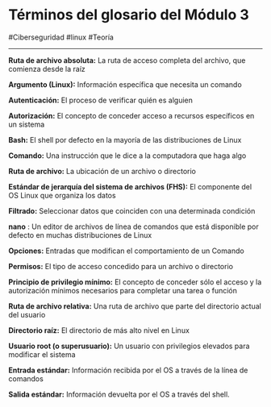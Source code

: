 # Términos del glosario del Módulo 3
#Ciberseguridad #linux #Teoría 

---
**Ruta de archivo absoluta:** La ruta de acceso completa del archivo, que comienza desde la raíz

**Argumento (Linux):** Información específica que necesita un comando

**Autenticación:** El proceso de verificar quién es alguien

**Autorización:** El concepto de conceder acceso a recursos específicos en un sistema

**Bash:** El shell por defecto en la mayoría de las distribuciones de Linux

**Comando:** Una instrucción que le dice a la computadora que haga algo

**Ruta de archivo:** La ubicación de un archivo o directorio

**Estándar de jerarquía del sistema de archivos (FHS):** El componente del OS Linux que organiza los datos

**Filtrado:** Seleccionar datos que coinciden con una determinada condición

**nano** : Un editor de archivos de línea de comandos que está disponible por defecto en muchas distribuciones de Linux

**Opciones:** Entradas que modifican el comportamiento de un Comando

**Permisos:** El tipo de acceso concedido para un archivo o directorio

**Principio de privilegio mínimo:** El concepto de conceder sólo el acceso y la autorización mínimos necesarios para completar una tarea o función

**Ruta de archivo relativa:** Una ruta de archivo que parte del directorio actual del usuario

**Directorio raíz:** El directorio de más alto nivel en Linux

**Usuario root (o superusuario):** Un usuario con privilegios elevados para modificar el sistema

**Entrada estándar:** Información recibida por el OS a través de la línea de comandos

**Salida estándar:** Información devuelta por el OS a través del shell.